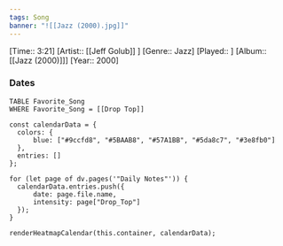 ```yaml
---
tags: Song  
banner: "![[Jazz (2000).jpg]]"
---
```

[Time:: 3:21]
[Artist:: [[Jeff Golub]] ]
[Genre:: Jazz]
[Played:: ]
[Album:: [[Jazz (2000)]]]
[Year:: 2000]
### Dates
````dataview
TABLE Favorite_Song
WHERE Favorite_Song = [[Drop Top]]
````
  ```dataviewjs
const calendarData = { 
	colors: { 
		blue: ["#9ccfd8", "#5BAAB8", "#57A1BB", "#5da8c7", "#3e8fb0"] 
	}, 
	entries: [] 
}; 

for (let page of dv.pages('"Daily Notes"')) { 
	calendarData.entries.push({ 
		date: page.file.name, 
		intensity: page["Drop_Top"]
	}); 
} 

renderHeatmapCalendar(this.container, calendarData);
```
